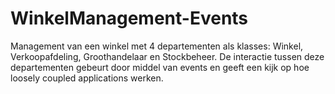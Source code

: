 # WinkelManagement-Events
Management van een winkel met 4 departementen als klasses: Winkel, Verkoopafdeling, Groothandelaar en Stockbeheer. De interactie tussen deze departementen gebeurt door middel van events en geeft een kijk op hoe loosely coupled applications werken.
